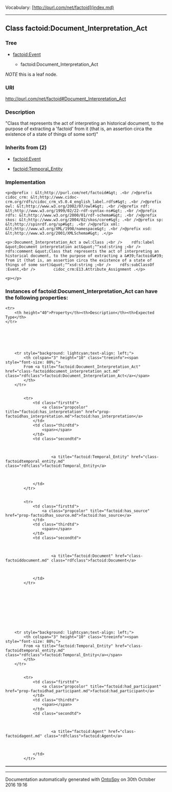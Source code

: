 Vocabulary: [http://purl.com/net/factoid](index.md) 



---	
	




    


## Class factoid:Document_Interpretation_Act


### Tree


* [factoid:Event](class-factoidevent.md)

    * factoid:Document_Interpretation_Act





*NOTE* this is a leaf node.


### URI
http://purl.com/net/factoid#Document_Interpretation_Act

### Description
&quot;Class that represents the act of interpreting an historical document, to the purpose of extracting a &#39;factoid&#39; from it (that is, an assertion circa the existence of a state of things of some sort)&quot;



### Inherits from (2)

- [factoid:Event](class-factoidevent.md)

- [factoid:Temporal_Entity](class-factoidtemporal_entity.md)





### Implementation
```
<p>@prefix : &lt;http://purl.com/net/factoid#&gt; .<br />@prefix cidoc_crm: &lt;http://www.cidoc-crm.org/rdfs/cidoc_crm_v5.0.4_english_label.rdfs#&gt; .<br />@prefix owl: &lt;http://www.w3.org/2002/07/owl#&gt; .<br />@prefix rdf: &lt;http://www.w3.org/1999/02/22-rdf-syntax-ns#&gt; .<br />@prefix rdfs: &lt;http://www.w3.org/2000/01/rdf-schema#&gt; .<br />@prefix skos: &lt;http://www.w3.org/2004/02/skos/core#&gt; .<br />@prefix sp: &lt;http://spinrdf.org/sp#&gt; .<br />@prefix xml: &lt;http://www.w3.org/XML/1998/namespace&gt; .<br />@prefix xsd: &lt;http://www.w3.org/2001/XMLSchema#&gt; .</p>

<p>:Document_Interpretation_Act a owl:Class ;<br />    rdfs:label &quot;Document interpretation act&quot;^^xsd:string ;<br />    rdfs:comment &quot;Class that represents the act of interpreting an historical document, to the purpose of extracting a &#39;factoid&#39; from it (that is, an assertion circa the existence of a state of things of some sort)&quot;^^xsd:string ;<br />    rdfs:subClassOf :Event,<br />        cidoc_crm:E13.Attribute_Assignment .</p>

<p></p>
```




### Instances of factoid:Document_Interpretation_Act can have the following properties:

<table border="1" cellspacing="3" cellpadding="5" class="classproperties table-hover ">

    <tr>
        <th height="40">Property</th><th>Description</th><th>Expected Type</th>
    </tr>

          

        
            
        
        <tr style="background: lightcyan;text-align: left;">
            <th colspan="3" height="10" class="treeinfo"><span style="font-size: 80%;">
            From <a title="factoid:Document_Interpretation_Act" href="class-factoiddocument_interpretation_act.md" class="rdfclass">factoid:Document_Interpretation_Act</a></span>
            </th>
        </tr>       

            
            <tr>
                <td class="firsttd">
                    <a class="propcolor" title="factoid:has_interpretation" href="prop-factoidhas_interpretation.md">factoid:has_interpretation</a>         
                </td>
                <td class="thirdtd">
                    <span></span>
                </td>
                <td class="secondtd">
                    
                    

                        <a title="factoid:Temporal_Entity" href="class-factoidtemporal_entity.md" class="rdfclass">factoid:Temporal_Entity</a>

                    
                    
                </td>
            </tr>

            
            <tr>
                <td class="firsttd">
                    <a class="propcolor" title="factoid:has_source" href="prop-factoidhas_source.md">factoid:has_source</a>         
                </td>
                <td class="thirdtd">
                    <span></span>
                </td>
                <td class="secondtd">
                    
                    

                        <a title="factoid:Document" href="class-factoiddocument.md" class="rdfclass">factoid:Document</a>

                    
                    
                </td>
            </tr>

            

        

          

        
            
        
        <tr style="background: lightcyan;text-align: left;">
            <th colspan="3" height="10" class="treeinfo"><span style="font-size: 80%;">
            From <a title="factoid:Temporal_Entity" href="class-factoidtemporal_entity.md" class="rdfclass">factoid:Temporal_Entity</a></span>
            </th>
        </tr>       

            
            <tr>
                <td class="firsttd">
                    <a class="propcolor" title="factoid:had_participant" href="prop-factoidhad_participant.md">factoid:had_participant</a>         
                </td>
                <td class="thirdtd">
                    <span></span>
                </td>
                <td class="secondtd">
                    
                    

                        <a title="factoid:Agent" href="class-factoidagent.md" class="rdfclass">factoid:Agent</a>

                    
                    
                </td>
            </tr>

            

        

    

</table>













---

Documentation automatically generated with [OntoSpy](http://ontospy.readthedocs.org/ "Open") on 30th October 2016 19:16